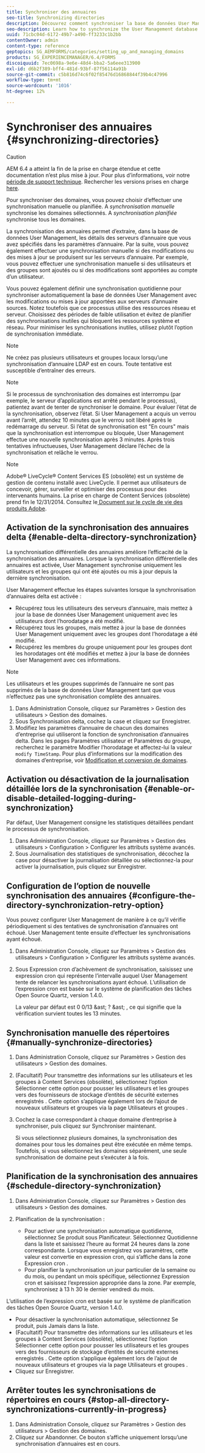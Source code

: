 ```yaml
---
title: Synchroniser des annuaires
seo-title: Synchronizing directories
description: Découvrez comment synchroniser la base de données User Management avec les modifications apportées aux serveurs d’annuaire sources à l’aide d’une synchronisation manuelle ou planifiée.
seo-description: Learn how to synchronize the User Management database with changes to the source directory servers using manual or scheduled synchronization.
uuid: 71cbc04d-6172-49b7-a490-ff3233c1b2bb
contentOwner: admin
content-type: reference
geptopics: SG_AEMFORMS/categories/setting_up_and_managing_domains
products: SG_EXPERIENCEMANAGER/6.4/FORMS
discoiquuid: 7ec0698a-9e6e-48d4-bba2-5a6eee313900
exl-id: d6b2f389-bff4-481d-93bf-87f56114a91b
source-git-commit: c5b816d74c6f02f85476d16868844f39b4c47996
workflow-type: tm+mt
source-wordcount: '1016'
ht-degree: 12%

---
```


# Synchroniser des annuaires {#synchronizing-directories}

>[!CAUTION]
>
>AEM 6.4 a atteint la fin de la prise en charge étendue et cette documentation n’est plus mise à jour. Pour plus d’informations, voir notre [période de support technique](https://helpx.adobe.com/fr/support/programs/eol-matrix.html). Rechercher les versions prises en charge [here](https://experienceleague.adobe.com/docs/?lang=fr).

Pour synchroniser des domaines, vous pouvez choisir d’effectuer une synchronisation manuelle ou planifiée. A *synchronisation manuelle* synchronise les domaines sélectionnés. A *synchronisation planifiée* synchronise tous les domaines.

La synchronisation des annuaires permet d’extraire, dans la base de données User Management, les détails des serveurs d’annuaire que vous avez spécifiés dans les paramètres d’annuaire. Par la suite, vous pouvez également effectuer une synchronisation manuelle si des modifications ou des mises à jour se produisent sur les serveurs d’annuaire. Par exemple, vous pouvez effectuer une synchronisation manuelle si des utilisateurs et des groupes sont ajoutés ou si des modifications sont apportées au compte d’un utilisateur.

Vous pouvez également définir une synchronisation quotidienne pour synchroniser automatiquement la base de données User Management avec les modifications ou mises à jour apportées aux serveurs d’annuaire sources. Notez toutefois que ce processus utilise des ressources réseau et serveur. Choisissez des périodes de faible utilisation et évitez de planifier des synchronisations inutiles qui bloquent les ressources système et réseau. Pour minimiser les synchronisations inutiles, utilisez plutôt l’option de synchronisation immédiate.

>[!NOTE]
>
>Ne créez pas plusieurs utilisateurs et groupes locaux lorsqu’une synchronisation d’annuaire LDAP est en cours. Toute tentative est susceptible d’entraîner des erreurs.

>[!NOTE]
>
>Si le processus de synchronisation des domaines est interrompu (par exemple, le serveur d’applications est arrêté pendant le processus), patientez avant de tenter de synchroniser le domaine. Pour évaluer l’état de la synchronisation, observez l’état. Si User Management a acquis un verrou avant l’arrêt, attendez 10 minutes que le verrou soit libéré après le redémarrage du serveur. Si l’état de synchronisation est &quot;En cours&quot; mais que la synchronisation est interrompue ou bloquée, User Management effectue une nouvelle synchronisation après 3 minutes. Après trois tentatives infructueuses, User Management déclare l’échec de la synchronisation et relâche le verrou.

>[!NOTE]
>
>Adobe® LiveCycle® Content Services ES (obsolète) est un système de gestion de contenu installé avec LiveCycle. Il permet aux utilisateurs de concevoir, gérer, surveiller et optimiser des processus pour des intervenants humains. La prise en charge de Content Services (obsolète) prend fin le 12/31/2014. Consultez le[ Document sur le cycle de vie des produits Adobe](https://www.adobe.com/fr/support/products/enterprise/eol/eol_matrix.html).

## Activation de la synchronisation des annuaires delta {#enable-delta-directory-synchronization}

La synchronisation différentielle des annuaires améliore l’efficacité de la synchronisation des annuaires. Lorsque la synchronisation différentielle des annuaires est activée, User Management synchronise uniquement les utilisateurs et les groupes qui ont été ajoutés ou mis à jour depuis la dernière synchronisation.

User Management effectue les étapes suivantes lorsque la synchronisation d’annuaires delta est activée :

* Récupérez tous les utilisateurs des serveurs d’annuaire, mais mettez à jour la base de données User Management uniquement avec les utilisateurs dont l’horodatage a été modifié.
* Récupérez tous les groupes, mais mettez à jour la base de données User Management uniquement avec les groupes dont l’horodatage a été modifié.
* Récupérez les membres du groupe uniquement pour les groupes dont les horodatages ont été modifiés et mettez à jour la base de données User Management avec ces informations.

>[!NOTE]
>
>Les utilisateurs et les groupes supprimés de l’annuaire ne sont pas supprimés de la base de données User Management tant que vous n’effectuez pas une synchronisation complète des annuaires.

1. Dans Administration Console, cliquez sur Paramètres > Gestion des utilisateurs > Gestion des domaines.
1. Sous Synchronisation delta, cochez la case et cliquez sur Enregistrer.
1. Modifiez les paramètres d’annuaire de chacun des domaines d’entreprise qui utiliseront la fonction de synchronisation d’annuaires delta. Dans les pages Paramètres utilisateur et Paramètres du groupe, recherchez le paramètre Modifier l’horodatage et affectez-lui la valeur `modify TimeStamp`. Pour plus d’informations sur la modification des domaines d’entreprise, voir [Modification et conversion de domaines](/help/forms/using/admin-help/editing-converting-existing-domains.md#editing-and-converting-existing-domains).

## Activation ou désactivation de la journalisation détaillée lors de la synchronisation {#enable-or-disable-detailed-logging-during-synchronization}

Par défaut, User Management consigne les statistiques détaillées pendant le processus de synchronisation.

1. Dans Administration Console, cliquez sur Paramètres > Gestion des utilisateurs > Configuration > Configurer les attributs système avancés.
1. Sous Journalisation des statistiques de synchronisation, décochez la case pour désactiver la journalisation détaillée ou sélectionnez-la pour activer la journalisation, puis cliquez sur Enregistrer.

## Configuration de l’option de nouvelle synchronisation des annuaires {#configure-the-directory-synchronization-retry-option}

Vous pouvez configurer User Management de manière à ce qu’il vérifie périodiquement si des tentatives de synchronisation d’annuaires ont échoué. User Management tente ensuite d’effectuer les synchronisations ayant échoué.

1. Dans Administration Console, cliquez sur Paramètres > Gestion des utilisateurs > Configuration > Configurer les attributs système avancés.
1. Sous Expression cron d’achèvement de synchronisation, saisissez une expression cron qui représente l’intervalle auquel User Management tente de relancer les synchronisations ayant échoué. L’utilisation de l’expression cron est basée sur le système de planification des tâches Open Source Quartz, version 1.4.0.

   La valeur par défaut est 0 0/13 &amp;ast; ? &amp;ast; , ce qui signifie que la vérification survient toutes les 13 minutes.

## Synchronisation manuelle des répertoires {#manually-synchronize-directories}

1. Dans Administration Console, cliquez sur Paramètres > Gestion des utilisateurs > Gestion des domaines.
1. (Facultatif) Pour transmettre des informations sur les utilisateurs et les groupes à Content Services (obsolète), sélectionnez l’option Sélectionner cette option pour pousser les utilisateurs et les groupes vers des fournisseurs de stockage d’entités de sécurité externes enregistrés . Cette option s’applique également lors de l’ajout de nouveaux utilisateurs et groupes via la page Utilisateurs et groupes .
1. Cochez la case correspondant à chaque domaine d’entreprise à synchroniser, puis cliquez sur Synchroniser maintenant.

   Si vous sélectionnez plusieurs domaines, la synchronisation des domaines pour tous les domaines peut être exécutée en même temps. Toutefois, si vous sélectionnez les domaines séparément, une seule synchronisation de domaine peut s’exécuter à la fois.

## Planification de la synchronisation des annuaires {#schedule-directory-synchronization}

1. Dans Administration Console, cliquez sur Paramètres > Gestion des utilisateurs > Gestion des domaines.
1. Planification de la synchronisation :

   * Pour activer une synchronisation automatique quotidienne, sélectionnez Se produit sous Planificateur. Sélectionnez Quotidienne dans la liste et saisissez l’heure au format 24 heures dans la zone correspondante. Lorsque vous enregistrez vos paramètres, cette valeur est convertie en expression cron, qui s’affiche dans la zone Expression cron .
   * Pour planifier la synchronisation un jour particulier de la semaine ou du mois, ou pendant un mois spécifique, sélectionnez Expression cron et saisissez l’expression appropriée dans la zone. Par exemple, synchronisez à 13 h 30 le dernier vendredi du mois.

L’utilisation de l’expression cron est basée sur le système de planification des tâches Open Source Quartz, version 1.4.0.

* Pour désactiver la synchronisation automatique, sélectionnez Se produit, puis Jamais dans la liste.
* (Facultatif) Pour transmettre des informations sur les utilisateurs et les groupes à Content Services (obsolète), sélectionnez l’option Sélectionner cette option pour pousser les utilisateurs et les groupes vers des fournisseurs de stockage d’entités de sécurité externes enregistrés . Cette option s’applique également lors de l’ajout de nouveaux utilisateurs et groupes via la page Utilisateurs et groupes .
* Cliquez sur Enregistrer.

## Arrêter toutes les synchronisations de répertoires en cours {#stop-all-directory-synchronizations-currently-in-progress}

1. Dans Administration Console, cliquez sur Paramètres > Gestion des utilisateurs > Gestion des domaines.
1. Cliquez sur Abandonner. Ce bouton s’affiche uniquement lorsqu’une synchronisation d’annuaires est en cours.
